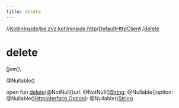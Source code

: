 ```yaml
---
title: delete
---
```

//[KotlinInside](../../../index.html)/[be.zvz.kotlininside.http](../index.html)/[DefaultHttpClient](index.html)
/[delete](delete.html)

# delete

[jvm]\

@Nullable()

open fun [delete](delete.html)(@NotNull()url:
@NotNull()[String](https://docs.oracle.com/javase/7/docs/api/java/lang/String.html), @Nullable()option:
@Nullable()[HttpInterface.Option](../-http-interface/-option/index.html)):
@Nullable()[String](https://docs.oracle.com/javase/7/docs/api/java/lang/String.html)




